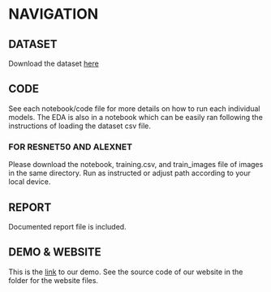 # NAVIGATION
## DATASET
Download the dataset [here](https://www.kaggle.com/datasets/nagasai524/facial-keypoint-detection)

## CODE
See each notebook/code file for more details on how to run each individual models. The EDA is also in a notebook which can be easily ran following the instructions of loading the dataset csv file.

### FOR RESNET50 AND ALEXNET
Please download the notebook, training.csv, and train_images file of images in the same directory. Run as instructed or adjust path according to your local device.

## REPORT
Documented report file is included.

## DEMO & WEBSITE
This is the [link](https://www.youtube.com/watch?v=vu-Dn6RLFT8) to our demo. See the source code of our website in the folder for the website files.
